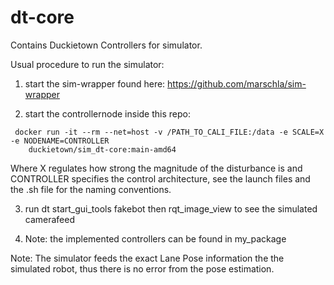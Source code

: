 # dt-core

Contains Duckietown Controllers for simulator.

Usual procedure to run the simulator:
1) start the sim-wrapper found here: https://github.com/marschla/sim-wrapper

2) start the controllernode inside this repo:
```shell script
 docker run -it --rm --net=host -v /PATH_TO_CALI_FILE:/data -e SCALE=X -e NODENAME=CONTROLLER 
	duckietown/sim_dt-core:main-amd64
```
   Where X regulates how strong the magnitude of the disturbance is and CONTROLLER specifies the control architecture, see the launch files and the .sh file for the naming conventions.

3) run dt start_gui_tools fakebot then rqt_image_view to see the simulated camerafeed

4) Note: the implemented controllers can be found in my_package

Note: The simulator feeds the exact Lane Pose information the the simulated robot, thus there is no error from the pose estimation.

